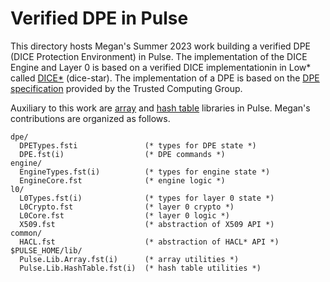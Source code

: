 # Verified DPE in Pulse

This directory hosts Megan's Summer 2023 work building a verified DPE (DICE Protection 
Environment) in Pulse. The implementation of the DICE Engine and Layer 0 is based 
on a verified DICE implementationin in Low* called [DICE*](https://github.com/verified-HRoT/dice-star) 
(dice-star). The implementation of a DPE is based on the 
[DPE specification](https://trustedcomputinggroup.org/wp-content/uploads/TCG-DICE-Protection-Environment-Specification_14february2023-1.pdf)
provided by the Trusted Computing Group. 

Auxiliary to this work are [array](https://github.com/FStarLang/steel/blob/megan_dpe/lib/pulse/lib/Pulse.Lib.Array.fsti) 
and [hash table](https://github.com/FStarLang/steel/blob/megan_dpe/lib/pulse/lib/Pulse.Lib.HashTable.fsti) libraries in Pulse. 
Megan's contributions are organized as follows.

```
dpe/
  DPETypes.fsti               (* types for DPE state *)
  DPE.fst(i)                  (* DPE commands *)
engine/
  EngineTypes.fst(i)          (* types for engine state *)
  EngineCore.fst              (* engine logic *)
l0/
  L0Types.fst(i)              (* types for layer 0 state *)
  L0Crypto.fst                (* layer 0 crypto *)
  L0Core.fst                  (* layer 0 logic *)
  X509.fst                    (* abstraction of X509 API *)
common/
  HACL.fst                    (* abstraction of HACL* API *)
$PULSE_HOME/lib/
  Pulse.Lib.Array.fst(i)      (* array utilities *)
  Pulse.Lib.HashTable.fst(i)  (* hash table utilities *)
```
